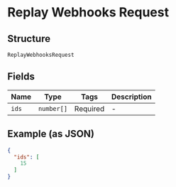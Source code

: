 
# Replay Webhooks Request

## Structure

`ReplayWebhooksRequest`

## Fields

| Name | Type | Tags | Description |
|  --- | --- | --- | --- |
| `ids` | `number[]` | Required | - |

## Example (as JSON)

```json
{
  "ids": [
    15
  ]
}
```

